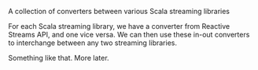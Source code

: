 A collection of converters between various Scala streaming libraries

For each Scala streaming library, we have a converter from Reactive Streams API, and one vice versa.
We can then use these in-out converters to interchange between any two streaming libraries.

Something like that. More later.
